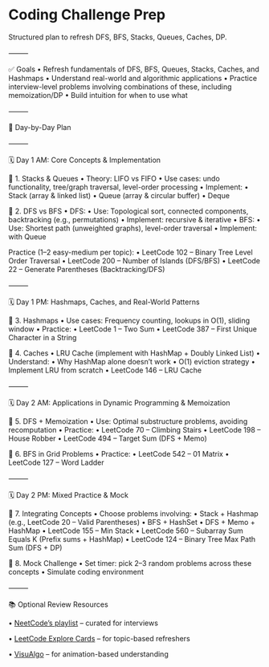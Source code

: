 # Coding Challenge Prep

Structured plan to refresh DFS, BFS, Stacks, Queues, Caches, DP.

⸻

✅ Goals
	•	Refresh fundamentals of DFS, BFS, Queues, Stacks, Caches, and Hashmaps
	•	Understand real-world and algorithmic applications
	•	Practice interview-level problems involving combinations of these, including memoization/DP
	•	Build intuition for when to use what

⸻

📆 Day-by-Day Plan

⸻

🗓️ Day 1 AM: Core Concepts & Implementation

🔹 1. Stacks & Queues
	•	Theory: LIFO vs FIFO
	•	Use cases: undo functionality, tree/graph traversal, level-order processing
	•	Implement:
	•	Stack (array & linked list)
	•	Queue (array & circular buffer)
	•	Deque

🔹 2. DFS vs BFS
	•	DFS:
	•	Use: Topological sort, connected components, backtracking (e.g., permutations)
	•	Implement: recursive & iterative
	•	BFS:
	•	Use: Shortest path (unweighted graphs), level-order traversal
	•	Implement: with Queue

Practice (1–2 easy-medium per topic):
	•	LeetCode 102 – Binary Tree Level Order Traversal
	•	LeetCode 200 – Number of Islands (DFS/BFS)
	•	LeetCode 22 – Generate Parentheses (Backtracking/DFS)

⸻

🗓️ Day 1 PM: Hashmaps, Caches, and Real-World Patterns

🔹 3. Hashmaps
	•	Use cases: Frequency counting, lookups in O(1), sliding window
	•	Practice:
	•	LeetCode 1 – Two Sum
	•	LeetCode 387 – First Unique Character in a String

🔹 4. Caches
	•	LRU Cache (implement with HashMap + Doubly Linked List)
	•	Understand:
	•	Why HashMap alone doesn’t work
	•	O(1) eviction strategy
	•	Implement LRU from scratch
	•	LeetCode 146 – LRU Cache

⸻

🗓️ Day 2 AM: Applications in Dynamic Programming & Memoization

🔹 5. DFS + Memoization
	•	Use: Optimal substructure problems, avoiding recomputation
	•	Practice:
	•	LeetCode 70 – Climbing Stairs
	•	LeetCode 198 – House Robber
	•	LeetCode 494 – Target Sum (DFS + Memo)

🔹 6. BFS in Grid Problems
	•	Practice:
	•	LeetCode 542 – 01 Matrix
	•	LeetCode 127 – Word Ladder

⸻

🗓️ Day 2 PM: Mixed Practice & Mock

🔹 7. Integrating Concepts
	•	Choose problems involving:
	•	Stack + Hashmap (e.g., LeetCode 20 – Valid Parentheses)
	•	BFS + HashSet
	•	DFS + Memo + HashMap
	•	LeetCode 155 – Min Stack
	•	LeetCode 560 – Subarray Sum Equals K (Prefix sums + HashMap)
	•	LeetCode 124 – Binary Tree Max Path Sum (DFS + DP)

🔹 8. Mock Challenge
	•	Set timer: pick 2–3 random problems across these concepts
	•	Simulate coding environment

⸻

📚 Optional Review Resources

•	[NeetCode’s playlist](https://www.youtube.com/c/NeetCode) – curated for interviews

•	[LeetCode Explore Cards](https://leetcode.com/explore/) – for topic-based refreshers

•	[VisuAlgo](https://visualgo.net/en) – for animation-based understanding
